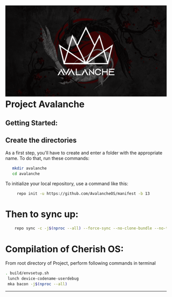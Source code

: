 ![Avalanche](assets/avalanche.png)
Project Avalanche
=================

Getting Started:
----------------

Create the directories
----------------------

As a first step, you'll have to create and enter a folder with the appropriate name.
To do that, run these commands:

```bash
   mkdir avalanche
   cd avalanche
```
   
To initialize your local repository, use a command like this:

```bash
     repo init -u https://github.com/AvalancheOS/manifest -b 13
```

Then to sync up:
================

```bash
    repo sync -c -j$(nproc --all) --force-sync --no-clone-bundle --no-tags
```
Compilation of Cherish OS:
====================

From root directory of Project, perform following commands in terminal


```bash
. build/envsetup.sh
 lunch device-codename-userdebug
 mka bacon -j$(nproc --all)
```
 -----------------------------------------------------------------------------

